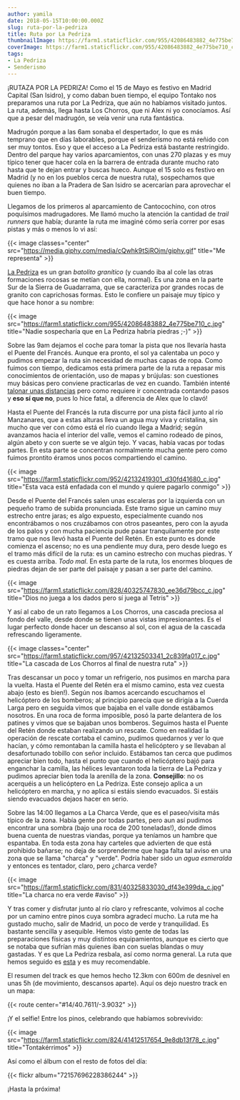 ```yaml
---
author: yamila
date: 2018-05-15T10:00:00.000Z
slug: ruta-por-la-pedriza
title: Ruta por La Pedriza
thumbnailImage: https://farm1.staticflickr.com/955/42086483882_4e775be710_c.jpg
coverImage: https://farm1.staticflickr.com/955/42086483882_4e775be710_c.jpg
tags:
- La Pedriza
- Senderismo
---
```


¡RUTAZA POR LA PEDRIZA! Como el 15 de Mayo es festivo en Madrid Capital (San Isidro), y como daban buen tiempo, el equipo Tontako nos preparamos una ruta por La Pedriza, que aún no habíamos visitado juntos. La ruta, además, llega hasta Los Chorros, que ni Alex ni yo conocíamos. Así que a pesar del madrugón, se veía venir una ruta fantástica.

<!--more-->

Madrugón porque a las 6am sonaba el despertador, lo que es más temprano que en días laborables, porque el senderismo no está reñido con ser muy tontos. Eso y que el acceso a La Pedriza está bastante restringido. Dentro del parque hay varios aparcamientos, con unas 270 plazas y es muy típico tener que hacer cola en la barrera de entrada durante mucho rato hasta que te dejan entrar y buscas hueco. Aunque el 15 solo es festivo en Madrid (y no en los pueblos cerca de nuestra ruta), sospechamos que quienes no iban a la Pradera de San Isidro se acercarían para aprovechar el buen tiempo.

Llegamos de los primeros al aparcamiento de Cantocochino, con otros poquísimos madrugadores. Me llamó mucho la atención la cantidad de <em>trail runners</em> que había; durante la ruta me imaginé cómo sería correr por esas pistas y más o menos lo vi así:

{{< image classes="center" src="https://media.giphy.com/media/cQwhk9tSjROjm/giphy.gif" title="Me representa" >}}

<a href="https://es.wikipedia.org/wiki/La_Pedriza" target="_blank">La Pedriza</a> es un gran <em>batolito granítico</em> (y cuando iba al cole las otras formaciones rocosas se metían con ella, normal). Es una zona en la parte Sur de la Sierra de Guadarrama, que se caracteriza por grandes rocas de granito con caprichosas formas. Esto le confiere un paisaje muy típico y que hace honor a su nombre:

{{< image src="https://farm1.staticflickr.com/955/42086483882_4e775be710_c.jpg" title="Nadie sospecharía que en La Pedriza habría piedras ;-)" >}}

Sobre las 9am dejamos el coche para tomar la pista que nos llevaría hasta el Puente del Francés. Aunque era pronto, el sol ya calentaba un poco y pudimos empezar la ruta sin necesidad de muchas capas de ropa. Como fuimos con tiempo, dedicamos esta primera parte de la ruta a repasar mis conocimientos de orientación, uso de mapas y brújulas: son cuestiones muy básicas pero conviene practicarlas de vez en cuando. También intenté <a href="https://www.youtube.com/watch?v=YGwWiCcVt-0" target="_blank">talonar unas distancias</a> pero como requiere ir concentrada contando pasos y <strong>eso sí que no</strong>, pues lo hice fatal, a diferencia de Alex que lo clavó!

Hasta el Puente del Francés la ruta discurre por una pista fácil junto al río Manzanares, que a estas alturas lleva un agua muy viva y cristalina, sin mucho que ver con cómo está el río cuando llega a Madrid; según avanzamos hacia el interior del valle, vemos el camino rodeado de pinos, algún abeto y con suerte se ve algún tejo. Y vacas, había vacas por todas partes. En esta parte se concentran normalmente mucha gente pero como fuimos prontito éramos unos pocos compartiendo el camino.

{{< image src="https://farm1.staticflickr.com/952/42132419301_d30fd41680_c.jpg" title="Esta vaca está enfadada con el mundo y quiere pagarlo conmigo" >}}

Desde el Puente del Francés salen unas escaleras por la izquierda con un pequeño tramo de subida pronunciada. Este tramo sigue un camino muy estrecho entre jaras; es algo expuesto, especialmente cuando nos encontrábamos o nos cruzábamos con otros paseantes, pero con la ayuda de los palos y con mucha paciencia pude pasar tranquilamente por este tramo que nos llevó hasta el Puente del Retén. En este punto es donde comienza el ascenso; no es una pendiente muy dura, pero desde luego es el tramo más difícil de la ruta: es un camino estrecho con muchas piedras. Y es cuesta arriba. <em>Todo mal</em>. En esta parte de la ruta, los enormes bloques de piedras dejan de ser parte del paisaje y pasan a ser parte del camino.

{{< image src="https://farm1.staticflickr.com/828/40325747830_ee36d79bcc_c.jpg" title="Dios no juega a los dados pero sí juega al Tetris" >}}

Y así al cabo de un rato llegamos a Los Chorros, una cascada preciosa al fondo del valle, desde donde se tienen unas vistas impresionantes. Es el lugar perfecto donde hacer un descanso al sol, con el agua de la cascada refrescando ligeramente.

{{< image classes="center" src="https://farm1.staticflickr.com/957/42132503341_2c839fa017_c.jpg" title="La cascada de Los Chorros al final de nuestra ruta" >}}

Tras descansar un poco y tomar un refrigerio, nos pusimos en marcha para la vuelta. Hasta el Puente del Retén era el mismo camino, esta vez cuesta abajo (esto es bien!). Según nos íbamos acercando escuchamos el helicóptero de los bomberos; al principio parecía que se dirigía a la Cuerda Larga pero en seguida vimos que bajaba en el valle donde estábamos nosotros. En una roca de forma imposible, posó la parte delantera de los patines y vimos que se bajaban unos bomberos. Seguimos hasta el Puente del Retén donde estaban realizando un rescate. Como en realidad la operación de rescate cortaba el camino, pudimos quedarnos y ver lo que hacían, y cómo remontaban la camilla hasta el helicóptero y se llevaban al desafortunado tobillo con señor incluido. Estábamos tan cerca que pudimos apreciar bien todo, hasta el punto que cuando el helicóptero bajó para enganchar la camilla, las hélices levantaron toda la tierra de La Pedriza y pudimos apreciar bien toda la arenilla de la zona. <strong>Consejillo</strong>: no os acerquéis a un helicóptero en La Pedriza. Este consejo aplica a un helicóptero en marcha, y no aplica si estáis siendo evacuados. Si estáis siendo evacuados dejaos hacer en serio.

Sobre las 14:00 llegamos a La Charca Verde, que es el paseo/visita más típico de la zona. Había gente por todas partes, pero aun así pudimos encontrar una sombra (bajo una roca de 200 toneladas!), donde dimos buena cuenta de nuestras viandas, porque ya teníamos un hambre que espantaba. En toda esta zona hay carteles que advierten de que está prohibido bañarse; no deja de sorprenderme que haga falta tal aviso en una zona que se llama "charca" y "verde". Podría haber sido un <em>agua esmeralda</em> y entonces es tentador, claro, pero ¿charca verde?

{{< image src="https://farm1.staticflickr.com/831/40325833030_df43e399da_c.jpg" title="La charca no era verde #aviso" >}}

Y tras comer y disfrutar junto al río claro y refrescante, volvimos al coche por un camino entre pinos cuya sombra agradecí mucho. La ruta me ha gustado mucho, salir de Madrid, un poco de verde y tranquilidad. Es bastante sencilla y asequible. Hemos visto gente de todas las preparaciones físicas y muy distintos equipamientos, aunque es cierto que se notaba que sufrían más quienes iban con suelas blandas o muy gastadas. Y es que La Pedriza resbala, así como norma general. La ruta que hemos seguido es <a href="https://es.wikiloc.com/rutas-senderismo/chorros-del-manzanares-y-charca-verde-desde-cantocochino-la-pedriza-14089391" target="_blank">esta</a> y es muy recomendable.

El resumen del track es que hemos hecho 12.3km con 600m de desnivel en unas 5h (de movimiento, descansos aparte). Aquí os dejo nuestro track en un mapa:

{{< route center="#14/40.7611/-3.9032" >}}

¡Y el selfie! Entre los pinos, celebrando que habíamos sobrevivido:

{{< image src="https://farm1.staticflickr.com/824/41412517654_9e8db13f78_c.jpg" title="Tontakérrimos" >}}

Así como el álbum con el resto de fotos del día:

{{< flickr album="72157696228386244" >}}

¡Hasta la próxima!

